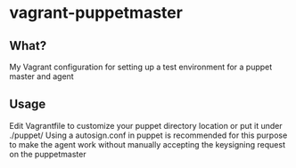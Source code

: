 vagrant-puppetmaster
====================

What?
-----

My Vagrant configuration for setting up a test environment for a puppet master and agent


Usage
-----

Edit Vagrantfile to customize your puppet directory location or put it under ./puppet/
Using a autosign.conf in puppet is recommended for this purpose to make the agent work without manually accepting the keysigning request on the puppetmaster
